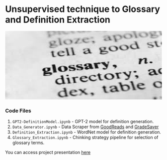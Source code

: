 # Unsupervised technique to Glossary and Definition Extraction

<p align="center">
  <img src="https://github.com/prakhar21/Automatic-Glossary-Generation/blob/master/glossary.jpeg" width="600" height="220" title="T5 Demo">
</p>

### Code Files
1. `GPT2-DefinitionModel.ipynb` - GPT-2 model for definition generation. 
2. `Data_Generator.ipynb` - Data Scraper from [GoodReads](https://www.goodreads.com/) and [GradeSaver](https://www.gradesaver.com/)
3. `Definition_Extraction.ipynb` - WordNet model for definition generation.
4. `Glossary_Extraction.ipynb` - Chinking strategy pipeline for selection of glossary terms.

You can access project presentation [here](https://docs.google.com/presentation/d/1QfgaVk2QzKw-Rm4MbpTtl5FqUz8wah-q0tKeVw4N_Kc/edit?usp=sharing)
